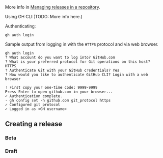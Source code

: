 More info in [Managing releases in a repository](https://docs.github.com/en/repositories/releasing-projects-on-github/managing-releases-in-a-repository).

Using GH CLI (TODO: More info here.)

Authenticating:
```
gh auth login
```

Sample output from logging in with the `HTTPS` protocol and via web browser.
```
gh auth login
? What account do you want to log into? GitHub.com
? What is your preferred protocol for Git operations on this host? HTTPS
? Authenticate Git with your GitHub credentials? Yes
? How would you like to authenticate GitHub CLI? Login with a web browser

! First copy your one-time code: 9999-9999
Press Enter to open github.com in your browser... 
✓ Authentication complete.
- gh config set -h github.com git_protocol https
✓ Configured git protocol
✓ Logged in as <GH username>
```

## Creating a release

### Beta

### Draft
